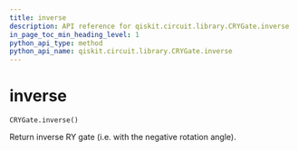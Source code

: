 ```yaml
---
title: inverse
description: API reference for qiskit.circuit.library.CRYGate.inverse
in_page_toc_min_heading_level: 1
python_api_type: method
python_api_name: qiskit.circuit.library.CRYGate.inverse
---
```


# inverse

<span id="qiskit.circuit.library.CRYGate.inverse" />

`CRYGate.inverse()`

Return inverse RY gate (i.e. with the negative rotation angle).

